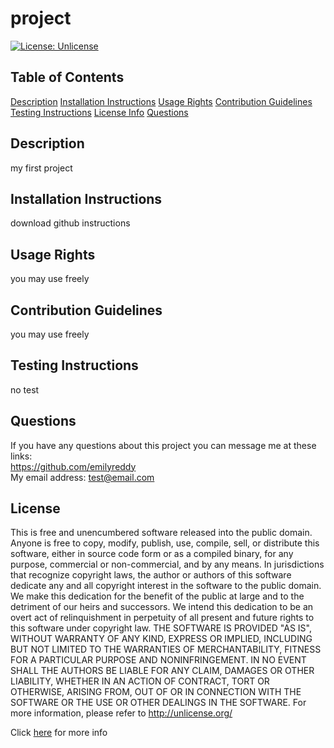 # project
  [![License: Unlicense](https://img.shields.io/badge/license-Unlicense-blue.svg)](http://unlicense.org/)
  ## Table of Contents
  [Description](#Description)
  [Installation Instructions](#Installation-Instructions)
  [Usage Rights](#Usage-Rights)
  [Contribution Guidelines](#Contribution-Guidelines)
  [Testing Instructions](#Testing-Instructions)
  [License Info](#License)
  [Questions](#Questions)
  
  ## Description
  
  my first project
  ## Installation Instructions
  
  download github instructions
  ## Usage Rights
  
  you may use freely 
  ## Contribution Guidelines
  
  you may use freely
  ## Testing Instructions
  
  no test
  ## Questions
    
  If you have any questions about this project you can message me at these links:<br>
  https://github.com/emilyreddy<br>
  My email address: test@email.com
    
  ## License
    
  This is free and unencumbered software released into the public domain.
  Anyone is free to copy, modify, publish, use, compile, sell, or
  distribute this software, either in source code form or as a compiled
  binary, for any purpose, commercial or non-commercial, and by any
  means.
  In jurisdictions that recognize copyright laws, the author or authors
  of this software dedicate any and all copyright interest in the
  software to the public domain. We make this dedication for the benefit
  of the public at large and to the detriment of our heirs and
  successors. We intend this dedication to be an overt act of
  relinquishment in perpetuity of all present and future rights to this
  software under copyright law.
  THE SOFTWARE IS PROVIDED "AS IS", WITHOUT WARRANTY OF ANY KIND,
  EXPRESS OR IMPLIED, INCLUDING BUT NOT LIMITED TO THE WARRANTIES OF
  MERCHANTABILITY, FITNESS FOR A PARTICULAR PURPOSE AND NONINFRINGEMENT.
  IN NO EVENT SHALL THE AUTHORS BE LIABLE FOR ANY CLAIM, DAMAGES OR
  OTHER LIABILITY, WHETHER IN AN ACTION OF CONTRACT, TORT OR OTHERWISE,
  ARISING FROM, OUT OF OR IN CONNECTION WITH THE SOFTWARE OR THE USE OR
  OTHER DEALINGS IN THE SOFTWARE.
  For more information, please refer to <http://unlicense.org/>
    
  Click [here](https://unlicense.org/) for more info
  